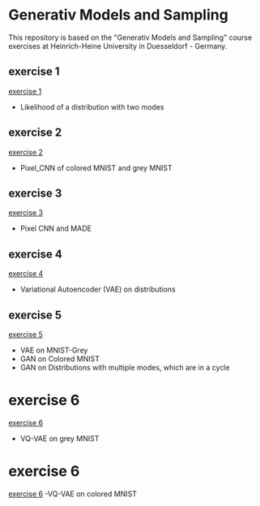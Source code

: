 # Generativ Models and Sampling
This repository is based on the "Generativ Models and Sampling" course exercises at Heinrich-Heine University in Duesseldorf - Germany.

## exercise 1
[exercise 1](exercise_01)
- Likelihood of a distribution with two modes


## exercise 2
[exercise 2](exercise_02)
- Pixel_CNN of colored MNIST and grey MNIST


## exercise 3
[exercise 3](exercise_03)
- Pixel CNN and MADE

## exercise 4
[exercise 4](exercise_04)
- Variational Autoencoder (VAE) on distributions

## exercise 5
[exercise 5](exercise_05)
- VAE on MNIST-Grey
- GAN on Colored MNIST
- GAN on Distributions with multiple modes, which are in a cycle

# exercise 6
[exercise 6](exercise_06)
- VQ-VAE on grey MNIST

# exercise 6
[exercise 6](exercise_06)
-VQ-VAE on colored MNIST
